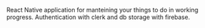React Native application for manteining your things to do in working progress.
Authentication with clerk and db storage with firebase.
